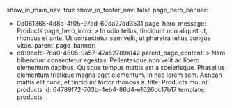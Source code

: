 show_in_main_nav: true
show_in_footer_nav: false
page_hero_banner:
  - 0d061368-4d8b-4f05-97dd-60da27dd3531
page_hero_message: Products
page_hero_intro: >
  In odio tellus, tincidunt non aliquet ut, rhoncus et ante. Ut consectetur sem velit, ut pharetra
  tellus congue vitae.
parent_page_banner:
  - c819cefc-78a0-4605-9a57-47a52789a142
parent_page_content: >
  Nam bibendum consectetur egestas. Pellentesque non velit ac libero elementum dapibus. Quisque tempus
  mattis est a scelerisque. Phasellus elementum tristique magna eget elementum. In nec lorem sem.
  Aenean mattis elit nunc, et tincidunt tortor rhoncus a.
title: Products
mount: products
id: 64789f72-763b-4eb4-86d4-e1626dc17b17
template: products
